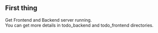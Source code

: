 ## First thing 
Get Frontend and Backend server running.<br>You can get more details in todo_backend and todo_frontend directories. 

